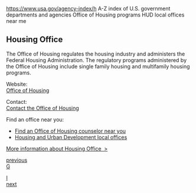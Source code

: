 

https://www.usa.gov/agency-index/h
A-Z index of U.S. government departments and agencies
Office of Housing programs
HUD local offices near me

## Housing Office

The Office of Housing regulates the housing industry and administers the Federal Housing Administration. The regulatory programs administered by the Office of Housing include single family housing and multifamily housing programs.

Website:  
[Office of Housing](https://www.hud.gov/program_offices/housing)

Contact:  
[Contact the Office of Housing](https://www.hud.gov/program_offices/housing/contacts)

Find an office near you:  
* [Find an Office of Housing counselor near you](https://www.hud.gov/program_offices/housing/sfh/hcc)  
* [Housing and Urban Development local offices](https://www.hud.gov/program_offices/field_policy_mgt/localoffices)

[More information about Housing Office  >](https://www.usa.gov/agencies/office-of-housing)

[previous](https://www.usa.gov/agency-index/g#G)  
[G](https://www.usa.gov/agency-index/g#G)

[I](https://www.usa.gov/agency-index/i#I)  
[next](https://www.usa.gov/agency-index/i#I)
